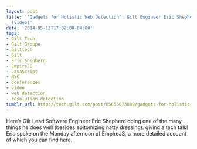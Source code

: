 ```yaml
---
layout: post
title: '"Gadgets for Holistic Web Detection": Gilt Engineer Eric Shepherd at EmpireJS
  (video)'
date: '2014-05-13T17:02:00-04:00'
tags:
- Gilt Tech
- Gilt Groupe
- gilttech
- Gilt
- Eric Shepherd
- EmpireJS
- JavaScript
- NYC
- conferences
- video
- web detection
- resolution detection
tumblr_url: http://tech.gilt.com/post/85655073889/gadgets-for-holistic-web-detection-gilt
---
```


Here’s Gilt Lead Software Engineer Eric Shepherd doing one of the many things he does well (besides epitomizing natty dressing): giving a tech talk! Eric spoke on the Monday afternoon of EmpireJS, a more detailed account of which you can find here.
